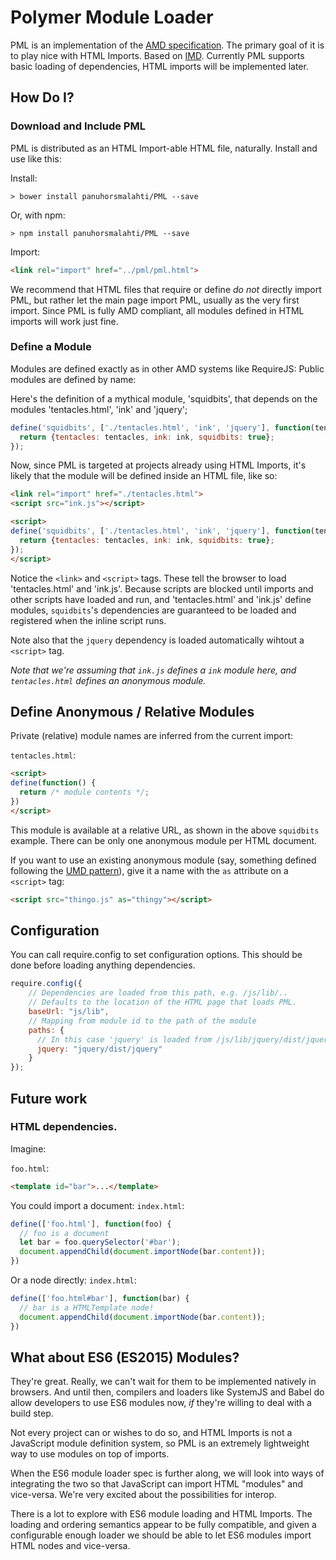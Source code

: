 # Polymer Module Loader

PML is an implementation of the
[AMD specification](https://github.com/amdjs/amdjs-api/blob/master/AMD.md).
The primary goal of it is to play nice with HTML Imports. Based on [IMD](https://github.com/PolymerLabs/IMD).
Currently PML supports basic loading of dependencies, HTML imports will be implemented later.

## How Do I?

### Download and Include PML

PML is distributed as an HTML Import-able HTML file, naturally. Install and use like this:

Install:
```
> bower install panuhorsmalahti/PML --save
```

Or, with npm:
```
> npm install panuhorsmalahti/PML --save
```

Import:

```html
<link rel="import" href="../pml/pml.html">
```

We recommend that HTML files that require or define _do_ _not_ directly import
PML, but rather let the main page import PML, usually as the very first import.
Since PML is fully AMD compliant, all modules defined in HTML imports will work just fine.

### Define a Module

Modules are defined exactly as in other AMD systems like RequireJS:
Public modules are defined by name:

Here's the definition of a mythical module, 'squidbits', that depends on the
modules 'tentacles.html', 'ink' and 'jquery';

```javascript
define('squidbits', ['./tentacles.html', 'ink', 'jquery'], function(tentacles, ink, $) {
  return {tentacles: tentacles, ink: ink, squidbits: true};
});
```

Now, since PML is targeted at projects already using HTML Imports, it's likely
that the module will be defined inside an HTML file, like so:

```html
<link rel="import" href="./tentacles.html">
<script src="ink.js"></script>

<script>
define('squidbits', ['./tentacles.html', 'ink', 'jquery'], function(tentacles, ink) {
  return {tentacles: tentacles, ink: ink, squidbits: true};
});
</script>
```

Notice the `<link>` and `<script>` tags. These tell the browser to load
'tentacles.html' and 'ink.js'. Because scripts are blocked until imports and
other scripts have loaded and run, and 'tentacles.html' and 'ink.js' define
modules, `squidbits`'s dependencies are guaranteed to be loaded and registered
when the inline script runs.

Note also that the `jquery` dependency is loaded automatically wihtout a `<script>` tag.

_Note that we're assuming that `ink.js` defines a `ink` module here, and
`tentacles.html` defines an anonymous module._

## Define Anonymous / Relative Modules

Private (relative) module names are inferred from the current import:

`tentacles.html`:
```html
<script>
define(function() {
  return /* module contents */;
})
</script>
```

This module is available at a relative URL, as shown in the above `squidbits`
example. There can be only one anonymous module per HTML document.

If you want to use an existing anonymous module (say, something defined
following the [UMD pattern](https://github.com/umdjs/umd)), give it a name with
the `as` attribute on a `<script>` tag:

```html
<script src="thingo.js" as="thingy"></script>
```

## Configuration

You can call require.config to set configuration options. This should be done
before loading anything dependencies.

```javascript
require.config({
    // Dependencies are loaded from this path, e.g. /js/lib/..
    // Defaults to the location of the HTML page that loads PML.
    baseUrl: "js/lib",
    // Mapping from module id to the path of the module
    paths: {
      // In this case 'jquery' is loaded from /js/lib/jquery/dist/jquery.js
      jquery: "jquery/dist/jquery"
    }
});
```

## Future work

### HTML dependencies.

Imagine:

 `foo.html`:
 ```html
 <template id="bar">...</template>
 ```

You could import a document:
 `index.html`:
 ```javascript
 define(['foo.html'], function(foo) {
   // foo is a document
   let bar = foo.querySelector('#bar');
   document.appendChild(document.importNode(bar.content));
 })
 ```

Or a node directly:
 `index.html`:
 ```javascript
 define(['foo.html#bar'], function(bar) {
   // bar is a HTMLTemplate node!
   document.appendChild(document.importNode(bar.content));
 })
 ```

## What about ES6 (ES2015) Modules?

They're great. Really, we can't wait for them to be implemented natively in
browsers. And until then, compilers and loaders like SystemJS and Babel do
allow developers to use ES6 modules now, _if_ they're willing to deal with a
build step.

Not every project can or wishes to do so, and HTML Imports is not a JavaScript
module definition system, so PML is an extremely lightweight way to use modules
on top of imports.

When the ES6 module loader spec is further along, we will look into ways of
integrating the two so that JavaScript can import HTML "modules" and vice-versa.
We're very excited about the possibilities for interop.

There is a lot to explore with ES6 module loading and HTML Imports. The loading
and ordering semantics appear to be fully compatible, and given a configurable
enough loader we should be able to let ES6 modules import HTML nodes and
vice-versa.
